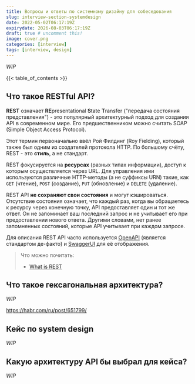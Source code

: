 ```yaml
---
title: Вопросы и ответы по системному дизайну для собеседования
slug: interview-section-systemdesign
date: 2022-05-02T06:17:19Z
expirydate: 2026-08-03T06:17:19Z
draft: true # uncomment this!
image: cover.png
categories: [interview]
tags: [interview, design]
---
```


_WIP_

<!--more-->

{{< table_of_contents >}}

## Что такое RESTful API?

**REST** означает **RE**presentational **S**tate **T**ransfer ("передача состояния представления") - это популярный архитектурный подход для создания API в современном мире. Его предшественником можно считать SOAP (Simple Object Access Protocol).

Этот термин первоначально ввёл Рой Филдинг (Roy Fielding), который также был одним из создателей протокола HTTP. По большому счёту, REST - это **стиль**, а не стандарт.

REST фокусируется на **ресурсах** (разных типах информации), доступ к которым осуществляется через URL. Для управления ими используются различные HTTP-методы (а не суффиксы URN) такие, как `GET` (чтение), `POST` (создание), `PUT` (обновление) и `DELETE` (удаление).

REST API **не сохраняют свои состояния** и могут кэшироваться. Отсутствие состояния означает, что каждый раз, когда вы обращаетесь к ресурсу через конечную точку, API предоставляет один и тот же ответ. Он не запоминает ваш последний запрос и не учитывает его при предоставлении нового ответа. Другими словами, нет ранее запомненных состояний, которые API учитывает при каждом запросе.

Для описания REST API часто используется [OpenAPI](https://www.openapis.org/) (является стандартом де-факто) и [SwaggerUI](https://github.com/swagger-api/swagger-ui) для её отображения.

> Что можно почитать:
> - [What is REST](https://restfulapi.net/)

## Что такое гексагональная архитектура?

_WIP_

https://habr.com/ru/post/651799/

## Кейс по system design

_WIP_

## Какую архитектуру API бы выбрал для кейса?

_WIP_
